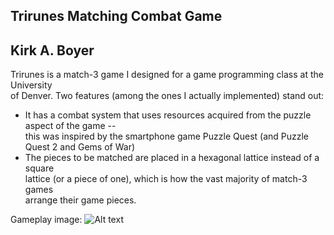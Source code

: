 Trirunes Matching Combat Game
-----------------------------

Kirk A. Boyer
-------------

Trirunes is a match-3 game I designed for a game programming class at the University<br/>
of Denver. Two features (among the ones I actually implemented) stand out: <br/>
* It has a combat system that uses resources acquired from the puzzle aspect of the game --<br/>
this was inspired by the smartphone game Puzzle Quest (and Puzzle Quest 2 and Gems of War)  <br/>
* The pieces to be matched are placed in a hexagonal lattice instead of a square <br/>
  lattice (or a piece of one), which is how the vast majority of match-3 games <br/>
  arrange their game pieces.<br/>

Gameplay image:
![Alt text](GameplayScreenshot.png)
